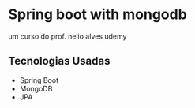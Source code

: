 # Spring boot with mongodb
um curso do prof. nelio alves udemy

## Tecnologias Usadas
* Spring Boot
* MongoDB
* JPA

